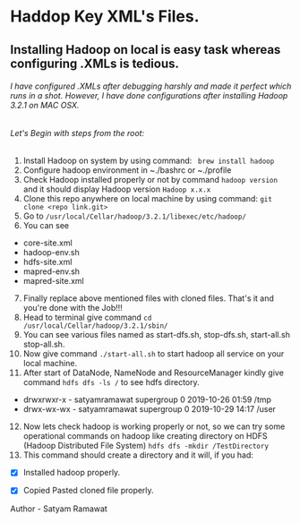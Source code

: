 # Haddop Key XML's Files.

## Installing Hadoop on local is easy task whereas configuring .XMLs is tedious.
###### I have configured .XMLs after debugging harshly and made it perfect which runs in a shot. However, I have done configurations after installing Hadoop 3.2.1 on MAC OSX.

###### Let's Begin with steps from the root:
1) Install Hadoop on system by using command: ` brew install hadoop`
2) Configure hadoop environment in ~./bashrc or ~./profile
3) Check Hadoop installed properly or not by command `hadoop version` and it should display Hadoop version `Hadoop x.x.x`
4) Clone this repo anywhere on local machine by using command: `git clone <repo link.git>`
5) Go to `/usr/local/Cellar/hadoop/3.2.1/libexec/etc/hadoop/`
6) You can see 
- core-site.xml
- hadoop-env.sh
- hdfs-site.xml
- mapred-env.sh
- mapred-site.xml
7) Finally replace above mentioned files with cloned files. That's it and you're done with the Job!!!
8) Head to terminal give command `cd /usr/local/Cellar/hadoop/3.2.1/sbin/`
9) You can see various files named as start-dfs.sh, stop-dfs.sh, start-all.sh stop-all.sh.
10) Now give command `./start-all.sh` to start hadoop all service on your local machine.
11) After start of DataNode, NameNode and ResourceManager kindly give command `hdfs dfs -ls /` to see hdfs directory.
- drwxrwxr-x   - satyamramawat supergroup          0 2019-10-26 01:59 /tmp
- drwx-wx-wx   - satyamramawat supergroup          0 2019-10-29 14:17 /user
12) Now lets check hadoop is working properly or not, so we can try some operational commands on hadoop like creating directory on HDFS (Hadoop Distributed File System) `hdfs dfs -mkdir /TestDirectory`
13) This command should create a directory and it will, if you had:
- [x] Installed hadoop properly.
- [x] Copied Pasted cloned file properly.


Author - Satyam Ramawat
